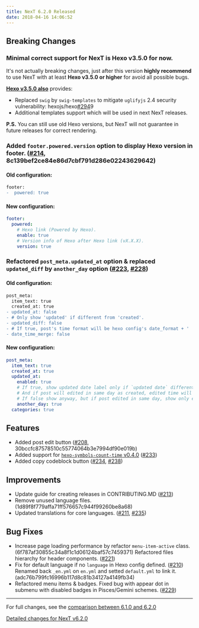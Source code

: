 ```yaml
---
title: NexT 6.2.0 Released
date: 2018-04-16 14:06:52 
---
```


## Breaking Changes

### Minimal correct support for NexT is Hexo v3.5.0 for now.

It's not actually breaking changes, just after this version **highly recommend** to use NexT with at least **Hexo v3.5.0 or higher** for avoid all possible bugs.

**[Hexo v3.5.0 also](https://github.com/hexojs/hexo/releases/tag/3.5.0)** provides:
 
* Replaced `swig` by `swig-templates` to mitigate `uglifyjs` 2.4 security vulnerability: hexojs/hexo[#294](https://github.com/theme-next/hexo-theme-next/pull/294)9
* Additional templates support which will be used in next NexT releases.

**P.S.** You can still use old Hexo versions, but NexT will not guarantee in future releases for correct rendering.

### Added `footer.powered.version` option to display Hexo version in footer. ([#214](https://github.com/theme-next/hexo-theme-next/pull/214), 8c139bef2ce84e86d7cbf791d286e02243629642)

#### Old configuration:

```diff
footer:
-  powered: true
```

#### New configuration:

```yml
footer:
  powered:
    # Hexo link (Powered by Hexo).
    enable: true
    # Version info of Hexo after Hexo link (vX.X.X).
    version: true
```

### Refactored `post_meta.updated_at` option & replaced `updated_diff` by `another_day` option ([#223](https://github.com/theme-next/hexo-theme-next/pull/223), [#228](https://github.com/theme-next/hexo-theme-next/pull/228))

#### Old configuration:

```diff
post_meta:
  item_text: true
  created_at: true
- updated_at: false
- # Only show 'updated' if different from 'created'.
- updated_diff: false
- # If true, post's time format will be hexo config's date_format + ' ' + time_format.
- date_time_merge: false
```

#### New configuration:

```yml
post_meta:
  item_text: true
  created_at: true
  updated_at:
    enabled: true
    # If true, show updated date label only if `updated date` different from 'created date' (post edited in another day than was created).
    # And if post will edited in same day as created, edited time will show in popup title under created time label.
    # If false show anyway, but if post edited in same day, show only edited time.
    another_day: true
  categories: true
```

## Features

- Added post edit button ([#208](https://github.com/theme-next/hexo-theme-next/pull/208), 30bccfc87578510c55774064b3e7994df90e019b)
- Added support for [`hexo-symbols-count-time` v0.4.0](https://github.com/theme-next/hexo-symbols-count-time/releases/tag/v0.4.0) ([#233](https://github.com/theme-next/hexo-theme-next/pull/233))
- Added copy codeblock button ([#234](https://github.com/theme-next/hexo-theme-next/pull/234), [#238](https://github.com/theme-next/hexo-theme-next/pull/238))

## Improvements

- Update guide for creating releases in CONTRIBUTING.MD ([#213](https://github.com/theme-next/hexo-theme-next/pull/213))
- Remove unused language files. (1d89f8f779affa71ff576657c944f99260be8a68)
- Updated translations for core languages. ([#211](https://github.com/theme-next/hexo-theme-next/pull/211), [#235](https://github.com/theme-next/hexo-theme-next/pull/235))

## Bug Fixes

- Increase page loading performance by refactor `menu-item-active` class. (6f787af30855c34a8f1c1d06124baf57c7459371)
  Refactored files hierarchy for header components. ([#221](https://github.com/theme-next/hexo-theme-next/pull/221))
- Fix for default language if no `language` in Hexo config defined. ([#210](https://github.com/theme-next/hexo-theme-next/pull/210))
  Renamed back `_en.yml` on `en.yml` and setted `default.yml` to link it. (adc76b799fc16996b117d8c81b34127a4149fb34)
- Refactored menu items & badges.
  Fixed bug with appear dot in submenu with disabled badges in Pisces/Gemini schemes. ([#229](https://github.com/theme-next/hexo-theme-next/pull/229))

***

For full changes, see the [comparison between 6.1.0 and 6.2.0](../../compare/v6.1.0...v6.2.0)

[Detailed changes for NexT v6.2.0](https://github.com/theme-next/hexo-theme-next/releases/tag/v6.2.0)